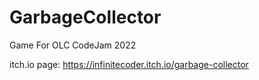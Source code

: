 # GarbageCollector
 Game For OLC CodeJam 2022

itch.io page: https://infinitecoder.itch.io/garbage-collector
